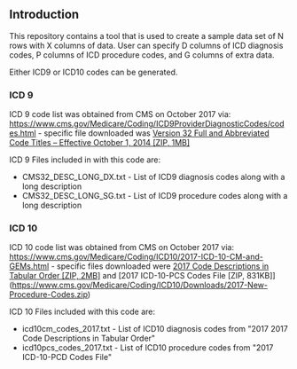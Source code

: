 ## Introduction

This repository contains a tool that is used to create a sample data set of N rows with X columns of data. User can specify D columns of ICD diagnosis codes, P columns of ICD procedure codes, and G columns of extra data.

Either ICD9 or ICD10 codes can be generated.

### ICD 9
ICD 9 code list was obtained from CMS on October 2017 via: https://www.cms.gov/Medicare/Coding/ICD9ProviderDiagnosticCodes/codes.html - specific file downloaded was [Version 32 Full and Abbreviated Code Titles – Effective October 1, 2014 [ZIP, 1MB]](https://www.cms.gov/Medicare/Coding/ICD9ProviderDiagnosticCodes/Downloads/ICD-9-CM-v32-master-descriptions.zip) 

ICD 9 Files included in with this code are:

* CMS32_DESC_LONG_DX.txt - List of ICD9 diagnosis codes along with a long description
* CMS32_DESC_LONG_SG.txt - List of ICD9 procedure codes along with a long description

### ICD 10

ICD 10 code list was obtained from CMS on October 2017 via: https://www.cms.gov/Medicare/Coding/ICD10/2017-ICD-10-CM-and-GEMs.html - specific files downloaded were 
[2017 Code Descriptions in Tabular Order [ZIP, 2MB]](https://www.cms.gov/Medicare/Coding/ICD10/Downloads/2017-ICD10-Code-Descriptions.zip) and [2017 ICD-10-PCS Codes File [ZIP, 831KB]] (https://www.cms.gov/Medicare/Coding/ICD10/Downloads/2017-New-Procedure-Codes.zip)

ICD 10 Files included with this code are:

* icd10cm_codes_2017.txt - List of ICD10 diagnosis codes from "2017 2017 Code Descriptions in Tabular Order"
* icd10pcs_codes_2017.txt - List of ICD10 procedure codes from "2017 ICD-10-PCD Codes File"
